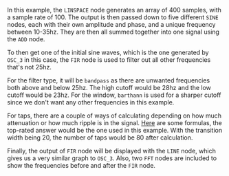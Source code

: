 In this example, the `LINSPACE` node generates an array of 400 samples, with a sample rate of 100.
The output is then passed down to five different `SINE` nodes, each with their own amplitude and phase,
and a unique frequency between 10-35hz. They are then all summed together into one signal using the `ADD` node.

To then get one of the initial sine waves, which is the one generated by `OSC_3` in this case, the `FIR` node
is used to filter out all other frequencies that's not 25hz.

For the filter type, it will be `bandpass` as there are unwanted frequencies both above and below 25hz.
The high cutoff would be 28hz and the low cutoff would be 23hz. For the window, `barthann` is used for
a sharper cutoff since we don't want any other frequencies in this example. 

For taps, there are a couple of ways of calculating depending on how much attenuation or how much ripple is in the signal.
[Here](https://dsp.stackexchange.com/questions/31066/how-many-taps-does-an-fir-filter-need) are some formulas, the top-rated answer
would be the one used in this example. With the transition width being 20, the number of taps would be 80 after calculation.

Finally, the output of `FIR` node will be displayed with the `LINE` node, which gives us a very similar graph to `OSC_3`.
Also, two `FFT` nodes are included to show the frequencies before and after the `FIR` node.